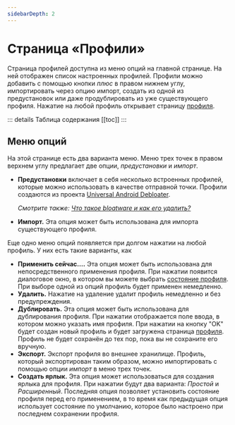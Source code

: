 ```yaml
---
sidebarDepth: 2
---
```


# Страница «Профили»
Страница профилей доступна из меню опций на главной странице. На ней отображен список настроенных профилей. Профили можно добавить с помощью кнопки _плюс_ в правом нижнем углу, импортировать через опцию импорт, создать из одной из предустановок или даже продублировать из уже существующего профиля. Нажатие на любой профиль открывает страницу [профиля][profile].

::: details Таблица содержания
[[toc]]
:::

## Меню опций
На этой странице есть два варианта меню. Меню трех точек в правом верхнем углу предлагает две опции, _предустановки_ и _импорт_.
- **Предустановки** включает в себя несколько встроенных профилей, которые можно использовать в качестве отправной точки. Профили создаются из проекта [Universal Android Debloater][uad].

  _Смотрите также: [Что такое bloatware и как его удалить?][faq_bloatware]_
- **Импорт.** Эта опция может быть использована для импорта существующего профиля.

Еще одно меню опций появляется при долгом нажатии на любой профиль. У них есть такие варианты, как
- **Применить сейчас….** Эта опция может быть использована для непосредственного применения профиля. При нажатии появится диалоговое окно, в котором вы можете выбрать [состояние профиля][profile_state]. При выборе одной из опций профиль будет применен немедленно.
- **Удалить.** Нажатие на удаление удалит профиль немедленно и без предупреждения.
- **Дублировать.** Эта опция может быть использована для дублирования профиля. При нажатии отображается поле ввода, в котором можно указать имя профиля. При нажатии на кнопку "OK" будет создан новый профиль и будет загружена страница [профиля][profile]. Профиль не будет сохранён до тех пор, пока вы не сохраните его вручную.
- **Экспорт.** Экспорт профиля во внешнее хранилище. Профиль, который экспортирован таким образом, можно импортировать с помощью опции _импорт_ в меню трех точек.
- **Создать ярлык.** Эта опция может использоваться для создания ярлыка для профиля. При нажатии будут два варианта: _Простой_ и _Расширенный_. Последняя опция позволяет установить состояние профиля [][profile_state] перед его применением, в то время как предыдущая опция использует состояние по умолчанию, которое было настроено при последнем сохранении профиля.

[uad]: https://gitlab.com/W1nst0n/universal-android-debloater
[faq_bloatware]: ../faq/misc.md#что-такое-bloatware-и-как-его-удалить
[profile]: ./profile-page.md
[profile_state]: ./profile-page.md#состояние

